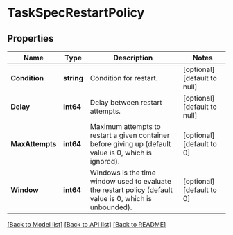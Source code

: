 # TaskSpecRestartPolicy

## Properties
Name | Type | Description | Notes
------------ | ------------- | ------------- | -------------
**Condition** | **string** | Condition for restart. | [optional] [default to null]
**Delay** | **int64** | Delay between restart attempts. | [optional] [default to null]
**MaxAttempts** | **int64** | Maximum attempts to restart a given container before giving up (default value is 0, which is ignored).  | [optional] [default to 0]
**Window** | **int64** | Windows is the time window used to evaluate the restart policy (default value is 0, which is unbounded).  | [optional] [default to 0]

[[Back to Model list]](../README.md#documentation-for-models) [[Back to API list]](../README.md#documentation-for-api-endpoints) [[Back to README]](../README.md)


